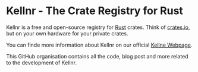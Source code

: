 # Kellnr - The Crate Registry for Rust

Kellnr is a free and open-source registry for [Rust](https://www.rust-lang.org/) crates. Think of [crates.io](https://crates.io/), but on your own hardware for your private crates.

You can finde more information about Kellnr on our official [Kellne Webpage](https://kellnr.io/).

This GitHub organisation contains all the code, blog post and more related to the development of Kellnr.
